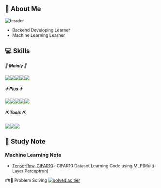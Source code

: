 ## 👋 About Me

![header](https://capsule-render.vercel.app/api?type=waving&color=timeGradient&height=240&section=header&text=🐛%20Shinae%20Lee%20GitHub%20&fontSize=36&animation=fadeIn&fontAlignY=36)
- Backend Developing Learner
- Machine Learning Learner

## 💻 Skills

##### 📌 Mainly 📌
<img src="https://img.shields.io/badge/java-007396?style=flat&logo=java&logoColor=white"><img src="https://img.shields.io/badge/Spring-6DB33F?style=flat&logo=Spring&logoColor=white"/><img src="https://img.shields.io/badge/SpringBoot-6DB33F?style=flat&logo=SpringBoot&logoColor=white"/><img src="https://img.shields.io/badge/Python-3766AB?style=flat&logo=Python&logoColor=white"/><img src="https://img.shields.io/badge/mysql-4479A1?style=flat&logo=mysql&logoColor=white">

##### ➕ Plus ➕
<img src="https://img.shields.io/badge/Numpy-1E8449?style=flat&logo=Numpy&logoColor=white"><img src="https://img.shields.io/badge/Tensorflow-1E8449?style=flat&logo=Tensorflow&logoColor=white"><img src="https://img.shields.io/badge/JavaScript-F7DF1E?style=flat&logo=JavaScript&logoColor=black"/><img src="https://img.shields.io/badge/jQuery-0769AD?style=flat&logo=jQuery&logoColor=white"/><img src="https://img.shields.io/badge/C-A8B9CC?style=flat&logo=C&logoColor=white"/>

##### ⛏ Tools ⛏
<img src="https://img.shields.io/badge/IntelliJIDEA-000000?style=flat&logo=IntelliJIDEA&logoColor=white"/><img src="https://img.shields.io/badge/EclipseIDE-2C2255?style=flat&logo=EclipseIDE&logoColor=white"/><img src="https://img.shields.io/badge/VisualStudioCode-007ACC?style=flat&logo=VisualStudioCode&logoColor=white"/>

## 📁 Study Note

### Machine Learning Note

- [Tensorflow-CIFAR10](https://github.com/alpapago/Tensorflow-CIFAR10) : CIFAR10 Dataset Learning Code using MLP(Multi-Layer Perceptron)

##🔨 Problem Solving
 [![solved.ac tier](http://mazassumnida.wtf/api/v2/generate_badge?boj=dancemonkey)](https://solved.ac/dancemonkey)
